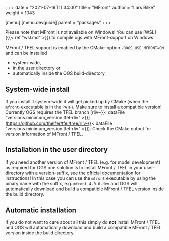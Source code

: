 +++
date = "2021-07-19T11:34:00"
title = "MFront"
author = "Lars Bilke"
weight = 1043

[menu]
  [menu.devguide]
    parent = "packages"
+++

<div class='note'>

Please note that MFront is not available on Windows! You can use [WSL]({{< ref "wsl.md" >}}) to compile ogs with MFront-support on Windows.

</div>

MFront / TFEL support is enabled by the CMake-option `-DOGS_USE_MFRONT=ON` and can be installed

- system-wide,
- in the user directory or
- automatically inside the OGS build-directory.

## System-wide install

<!-- vale off -->

If you install it system-wide it will get picked up by CMake (when the `mfront`-executable is in the `PATH`). Make sure to install a compatible version! Currently OGS requires the TFEL branch [rliv-{{< dataFile "versions.minimum_version.tfel-rliv" >}}](https://github.com/thelfer/tfel/tree/rliv-{{< dataFile "versions.minimum_version.tfel-rliv" >}}). Check the CMake output for version information of MFront / TFEL.

<!-- vale on -->

## Installation in the user directory

If you need another version of MFront / TFEL (e.g. for model development) as required for OGS one solution is to install MFront / TFEL in your user-directory with a version-suffix, see the [official documentation](https://thelfer.github.io/tfel/web/install.html#sec:QuickUbuntu) for instructions! In this case you can use the `mfront` executable by using the binary name with the suffix, e.g. `mfront-4.0.0-dev` and OGS will automatically download and build a compatible MFront / TFEL version inside the build directory.

## Automatic installation

If you do not want to care about all this simply do **not** install MFront / TFEL and OGS will automatically download and build a compatible MFront / TFEL version inside the build directory.
